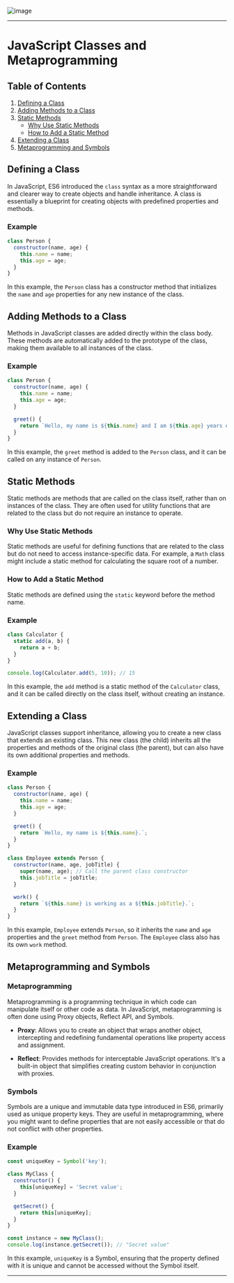 ![image](https://github.com/user-attachments/assets/84a8fe5a-e96b-406b-a26d-219e2c14f014)

---

# JavaScript Classes and Metaprogramming

## Table of Contents

1. [Defining a Class](#defining-a-class)
2. [Adding Methods to a Class](#adding-methods-to-a-class)
3. [Static Methods](#static-methods)
   - [Why Use Static Methods](#why-use-static-methods)
   - [How to Add a Static Method](#how-to-add-a-static-method)
4. [Extending a Class](#extending-a-class)
5. [Metaprogramming and Symbols](#metaprogramming-and-symbols)

## Defining a Class

In JavaScript, ES6 introduced the `class` syntax as a more straightforward and clearer way to create objects and handle inheritance. A class is essentially a blueprint for creating objects with predefined properties and methods.

### Example

```javascript
class Person {
  constructor(name, age) {
    this.name = name;
    this.age = age;
  }
}
```

In this example, the `Person` class has a constructor method that initializes the `name` and `age` properties for any new instance of the class.

## Adding Methods to a Class

Methods in JavaScript classes are added directly within the class body. These methods are automatically added to the prototype of the class, making them available to all instances of the class.

### Example

```javascript
class Person {
  constructor(name, age) {
    this.name = name;
    this.age = age;
  }

  greet() {
    return `Hello, my name is ${this.name} and I am ${this.age} years old.`;
  }
}
```

In this example, the `greet` method is added to the `Person` class, and it can be called on any instance of `Person`.

## Static Methods

Static methods are methods that are called on the class itself, rather than on instances of the class. They are often used for utility functions that are related to the class but do not require an instance to operate.

### Why Use Static Methods

Static methods are useful for defining functions that are related to the class but do not need to access instance-specific data. For example, a `Math` class might include a static method for calculating the square root of a number.

### How to Add a Static Method

Static methods are defined using the `static` keyword before the method name.

### Example

```javascript
class Calculator {
  static add(a, b) {
    return a + b;
  }
}

console.log(Calculator.add(5, 10)); // 15
```

In this example, the `add` method is a static method of the `Calculator` class, and it can be called directly on the class itself, without creating an instance.

## Extending a Class

JavaScript classes support inheritance, allowing you to create a new class that extends an existing class. This new class (the child) inherits all the properties and methods of the original class (the parent), but can also have its own additional properties and methods.

### Example

```javascript
class Person {
  constructor(name, age) {
    this.name = name;
    this.age = age;
  }

  greet() {
    return `Hello, my name is ${this.name}.`;
  }
}

class Employee extends Person {
  constructor(name, age, jobTitle) {
    super(name, age); // Call the parent class constructor
    this.jobTitle = jobTitle;
  }

  work() {
    return `${this.name} is working as a ${this.jobTitle}.`;
  }
}
```

In this example, `Employee` extends `Person`, so it inherits the `name` and `age` properties and the `greet` method from `Person`. The `Employee` class also has its own `work` method.

## Metaprogramming and Symbols

### Metaprogramming

Metaprogramming is a programming technique in which code can manipulate itself or other code as data. In JavaScript, metaprogramming is often done using Proxy objects, Reflect API, and Symbols.

- **Proxy**: Allows you to create an object that wraps another object, intercepting and redefining fundamental operations like property access and assignment.
  
- **Reflect**: Provides methods for interceptable JavaScript operations. It's a built-in object that simplifies creating custom behavior in conjunction with proxies.

### Symbols

Symbols are a unique and immutable data type introduced in ES6, primarily used as unique property keys. They are useful in metaprogramming, where you might want to define properties that are not easily accessible or that do not conflict with other properties.

### Example

```javascript
const uniqueKey = Symbol('key');

class MyClass {
  constructor() {
    this[uniqueKey] = 'Secret value';
  }

  getSecret() {
    return this[uniqueKey];
  }
}

const instance = new MyClass();
console.log(instance.getSecret()); // "Secret value"
```

In this example, `uniqueKey` is a Symbol, ensuring that the property defined with it is unique and cannot be accessed without the Symbol itself.

---
